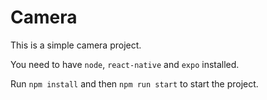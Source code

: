 # Camera

This is a simple camera project.

You need to have `node`, `react-native` and `expo` installed.

Run `npm install` and then `npm run start` to start the project.
